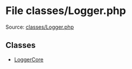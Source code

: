 File classes/Logger.php
=========

Source: [classes/Logger.php](https://github.com/PrestaShop/PrestaShop/blob/1.5.0.13/classes/Logger.php)


Classes
-------

* [LoggerCore](class.LoggerCore.md)

